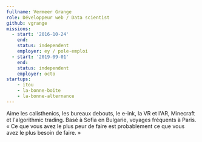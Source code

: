 ```yaml
---
fullname: Vermeer Grange
role: Développeur web / Data scientist
github: vgrange
missions:
  - start: '2016-10-24'
    end:
    status: independent
    employer: ey / pole-emploi
  - start: '2019-09-01'
    end:
    status: independent
    employer: octo
startups:
    - itou
    - la-bonne-boite
    - la-bonne-alternance
---
```


Aime les calisthenics, les bureaux debouts, le e-ink, la VR et l'AR, Minecraft et l'algorithmic trading. Basé à Sofia en Bulgarie, voyages fréquents à Paris. « Ce que vous avez le plus peur de faire est probablement ce que vous avez le plus besoin de faire. »
